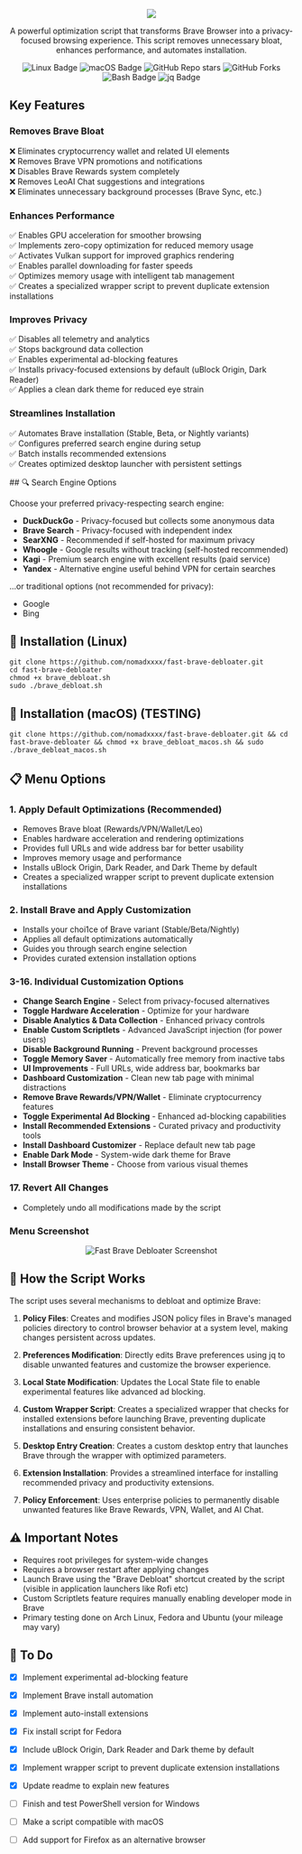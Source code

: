 
<p align="center">
  <img src="https://github.com/nomadxxxx/fast-brave-debloater/blob/main/assets/FastBraveDebloat_logo_small.png?raw=true" />
</p>
<p align="center">
A powerful optimization script that transforms Brave Browser into a privacy-focused browsing experience. This script removes unnecessary bloat, enhances performance, and automates installation.
</p>
<p align="center">
  <img src="https://img.shields.io/badge/-Linux-ff7a18?style=flat-square&logo=linux&logoColor=white" alt="Linux Badge">
  <img src="https://img.shields.io/badge/-macOS-ff7a18?style=flat-square&logo=apple&logoColor=white" alt="macOS Badge">
  <img src="https://img.shields.io/github/stars/nomadxxxx/fast-brave-debloater?style=flat-square&color=ff7a18" alt="GitHub Repo stars">
  <img src="https://img.shields.io/github/forks/nomadxxxx/fast-brave-debloater?style=flat-square&color=ff7a18" alt="GitHub Forks">
  <img src="https://img.shields.io/badge/-Bash-ff7a18?style=flat-square&logo=gnu-bash&logoColor=white" alt="Bash Badge">
  <img src="https://img.shields.io/badge/-jq-ff7a18?style=flat-square&logo=jq&logoColor=white" alt="jq Badge">
</p>

## Key Features
### Removes Brave Bloat
❌ Eliminates cryptocurrency wallet and related UI elements  
❌ Removes Brave VPN promotions and notifications  
❌ Disables Brave Rewards system completely  
❌ Removes LeoAI Chat suggestions and integrations  
❌ Eliminates unnecessary background processes (Brave Sync, etc.)  

### Enhances Performance
✅ Enables GPU acceleration for smoother browsing  
✅ Implements zero-copy optimization for reduced memory usage  
✅ Activates Vulkan support for improved graphics rendering  
✅ Enables parallel downloading for faster speeds  
✅ Optimizes memory usage with intelligent tab management  
✅ Creates a specialized wrapper script to prevent duplicate extension installations  

### Improves Privacy
✅ Disables all telemetry and analytics  
✅ Stops background data collection  
✅ Enables experimental ad-blocking features  
✅ Installs privacy-focused extensions by default (uBlock Origin, Dark Reader)  
✅ Applies a clean dark theme for reduced eye strain  

### Streamlines Installation
✅ Automates Brave installation (Stable, Beta, or Nightly variants)  
✅ Configures preferred search engine during setup  
✅ Batch installs recommended extensions  
✅ Creates optimized desktop launcher with persistent settings  
</p>
## 🔍 Search Engine Options

Choose your preferred privacy-respecting search engine:

- **DuckDuckGo** - Privacy-focused but collects some anonymous data
- **Brave Search** - Privacy-focused with independent index
- **SearXNG** - Recommended if self-hosted for maximum privacy
- **Whoogle** - Google results without tracking (self-hosted recommended)
- **Kagi** - Premium search engine with excellent results (paid service)
- **Yandex** - Alternative engine useful behind VPN for certain searches

...or traditional options (not recommended for privacy):
- Google
- Bing

## 🔧 Installation (Linux)
```
git clone https://github.com/nomadxxxx/fast-brave-debloater.git
cd fast-brave-debloater
chmod +x brave_debloat.sh
sudo ./brave_debloat.sh
```
## 🔧 Installation (macOS) (TESTING)
```
git clone https://github.com/nomadxxxx/fast-brave-debloater.git && cd fast-brave-debloater && chmod +x brave_debloat_macos.sh && sudo ./brave_debloat_macos.sh
```
## 📋 Menu Options

### 1. Apply Default Optimizations (Recommended)
- Removes Brave bloat (Rewards/VPN/Wallet/Leo)
- Enables hardware acceleration and rendering optimizations
- Provides full URLs and wide address bar for better usability
- Improves memory usage and performance
- Installs uBlock Origin, Dark Reader, and Dark Theme by default
- Creates a specialized wrapper script to prevent duplicate extension installations

### 2. Install Brave and Apply Customization
- Installs your choi1ce of Brave variant (Stable/Beta/Nightly)
- Applies all default optimizations automatically
- Guides you through search engine selection
- Provides curated extension installation options

### 3-16. Individual Customization Options
- **Change Search Engine** - Select from privacy-focused alternatives
- **Toggle Hardware Acceleration** - Optimize for your hardware
- **Disable Analytics & Data Collection** - Enhanced privacy controls
- **Enable Custom Scriptlets** - Advanced JavaScript injection (for power users)
- **Disable Background Running** - Prevent background processes
- **Toggle Memory Saver** - Automatically free memory from inactive tabs
- **UI Improvements** - Full URLs, wide address bar, bookmarks bar
- **Dashboard Customization** - Clean new tab page with minimal distractions
- **Remove Brave Rewards/VPN/Wallet** - Eliminate cryptocurrency features
- **Toggle Experimental Ad Blocking** - Enhanced ad-blocking capabilities
- **Install Recommended Extensions** - Curated privacy and productivity tools
- **Install Dashboard Customizer** - Replace default new tab page
- **Enable Dark Mode** - System-wide dark theme for Brave
- **Install Browser Theme** - Choose from various visual themes
  
### 17. Revert All Changes
- Completely undo all modifications made by the script

### Menu Screenshot
<p align="center">
  <img src="https://github.com/nomadxxxx/fast-brave-debloater/blob/main/screenshot.png" alt="Fast Brave Debloater Screenshot">
</p>

## 🔄 How the Script Works

The script uses several mechanisms to debloat and optimize Brave:

1. **Policy Files**: Creates and modifies JSON policy files in Brave's managed policies directory to control browser behavior at a system level, making changes persistent across updates.

2. **Preferences Modification**: Directly edits Brave preferences using jq to disable unwanted features and customize the browser experience.

3. **Local State Modification**: Updates the Local State file to enable experimental features like advanced ad blocking.

4. **Custom Wrapper Script**: Creates a specialized wrapper that checks for installed extensions before launching Brave, preventing duplicate installations and ensuring consistent behavior.

5. **Desktop Entry Creation**: Creates a custom desktop entry that launches Brave through the wrapper with optimized parameters.

6. **Extension Installation**: Provides a streamlined interface for installing recommended privacy and productivity extensions.

7. **Policy Enforcement**: Uses enterprise policies to permanently disable unwanted features like Brave Rewards, VPN, Wallet, and AI Chat.

## ⚠️ Important Notes

- Requires root privileges for system-wide changes
- Requires a browser restart after applying changes
- Launch Brave using the "Brave Debloat" shortcut created by the script (visible in application launchers like Rofi etc)
- Custom Scriptlets feature requires manually enabling developer mode in Brave
- Primary testing done on Arch Linux, Fedora and Ubuntu (your mileage may vary)

## 📝 To Do

- [x] Implement experimental ad-blocking feature
- [x] Implement Brave install automation
- [x] Implement auto-install extensions
- [x] Fix install script for Fedora
- [x] Include uBlock Origin, Dark Reader and Dark theme by default
- [x] Implement wrapper script to prevent duplicate extension installations
- [x] Update readme to explain new features
- [ ] Finish and test PowerShell version for Windows
- [ ] Make a script compatible with macOS
- [ ] Add support for Firefox as an alternative browser

